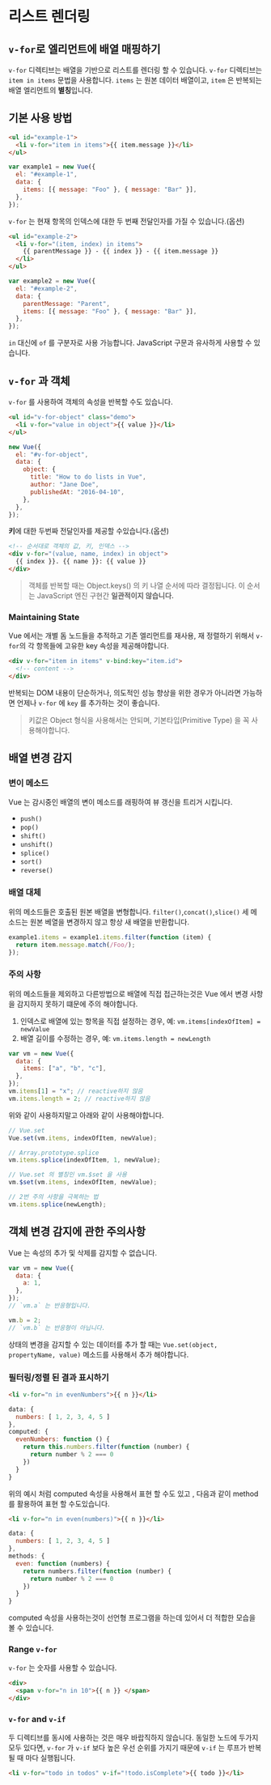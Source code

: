 # 리스트 렌더링

## `v-for`로 엘리먼트에 배열 매핑하기

`v-for` 디렉티브는 배열을 기반으로 리스트를 렌더링 할 수 있습니다.
`v-for` 디렉티브는 `item in items` 문법을 사용합니다.
`items` 는 원본 데이터 배열이고, `item` 은 반복되는 배열 엘리먼트의 **별칭**입니다.

## 기본 사용 방법

```html
<ul id="example-1">
  <li v-for="item in items">{{ item.message }}</li>
</ul>
```

```js
var example1 = new Vue({
  el: "#example-1",
  data: {
    items: [{ message: "Foo" }, { message: "Bar" }],
  },
});
```

`v-for` 는 현재 항목의 인덱스에 대한 두 번째 전달인자를 가질 수 있습니다.(옵션)

```html
<ul id="example-2">
  <li v-for="(item, index) in items">
    {{ parentMessage }} - {{ index }} - {{ item.message }}
  </li>
</ul>
```

```js
var example2 = new Vue({
  el: "#example-2",
  data: {
    parentMessage: "Parent",
    items: [{ message: "Foo" }, { message: "Bar" }],
  },
});
```

`in` 대신에 `of` 를 구분자로 사용 가능합니다. JavaScript 구문과 유사하게 사용할 수 있습니다.

## `v-for` 과 객체

`v-for` 를 사용하여 객체의 속성을 반복할 수도 있습니다.

```html
<ul id="v-for-object" class="demo">
  <li v-for="value in object">{{ value }}</li>
</ul>
```

```js
new Vue({
  el: "#v-for-object",
  data: {
    object: {
      title: "How to do lists in Vue",
      author: "Jane Doe",
      publishedAt: "2016-04-10",
    },
  },
});
```

**키**에 대한 두번짜 전달인자를 제공할 수있습니다.(옵션)

```html
<!-- 순서대로 객체의 값, 키, 인덱스 -->
<div v-for="(value, name, index) in object">
  {{ index }}. {{ name }}: {{ value }}
</div>
```

> 객체를 반복할 때는 Object.keys() 의 키 나열 순서에 따라 결정됩니다.
> 이 순서는 JavaScript 엔진 구현간 **일관적이지 않습니다.**

### Maintaining State

Vue 에서는 개별 돔 노드들을 추적하고 기존 엘리먼트를 재사용, 재 정렬하기 위해서 `v-for`의 각 항목들에 고유한 key 속성을 제공해야합니다.

```html
<div v-for="item in items" v-bind:key="item.id">
  <!-- content -->
</div>
```

반복되는 DOM 내용이 단순하거나, 의도적인 성능 향상을 위한 경우가 아니라면 가능하면 언제나 `v-for` 에 `key` 를 추가하는 것이 좋습니다.

> 키값은 Object 형식을 사용해서는 안되며, 기본타입(Primitive Type) 을 꼭 사용해야합니다.

## 배열 변경 감지

### 변이 메소드

Vue 는 감시중인 배열의 변이 메소드를 래핑하여 뷰 갱신을 트리거 시킵니다.

- `push()`
- `pop()`
- `shift()`
- `unshift()`
- `splice()`
- `sort()`
- `reverse()`

### 배열 대체

위의 메소드들은 호출된 원본 배열을 변형합니다. `filter()`,`concat()`,`slice()` 세 메소드는 원본 베열을 변경하지 않고 항상 새 배열을 반환합니다.

```javascript
example1.items = example1.items.filter(function (item) {
  return item.message.match(/Foo/);
});
```

### 주의 사항

위의 메소드들을 제외하고 다른방법으로 배열에 직접 접근하는것은 Vue 에서 변경 사항을 감지하지 못하기 떄문에 주의 해야합니다.

1. 인덱스로 배열에 있는 항목을 직접 설정하는 경우, 예: `vm.items[indexOfItem] = newValue`
2. 배열 길이를 수정하는 경우, 예: `vm.items.length = newLength`

```js
var vm = new Vue({
  data: {
    items: ["a", "b", "c"],
  },
});
vm.items[1] = "x"; // reactive하지 않음
vm.items.length = 2; // reactive하지 않음
```

위와 같이 사용하지말고 아래와 같이 사용해야합니다.

```javascript
// Vue.set
Vue.set(vm.items, indexOfItem, newValue);

// Array.prototype.splice
vm.items.splice(indexOfItem, 1, newValue);

// Vue.set 의 별칭인 vm.$set 을 사용
vm.$set(vm.items, indexOfItem, newValue);

// 2번 주의 사항을 극복하는 법
vm.items.splice(newLength);
```

## 객체 변경 감지에 관한 주의사항

Vue 는 속성의 추가 및 삭제를 감지할 수 없습니다.

```js
var vm = new Vue({
  data: {
    a: 1,
  },
});
// `vm.a` 는 반응형입니다.

vm.b = 2;
// `vm.b` 는 반응형이 아닙니다.
```

상태의 변경을 감지할 수 있는 데이터를 추가 할 때는 `Vue.set(object, propertyName, value)` 메소드를 사용해서 추가 해야합니다.

### 필터링/정렬 된 결과 표시하기

```html
<li v-for="n in evenNumbers">{{ n }}</li>
```

```js
data: {
  numbers: [ 1, 2, 3, 4, 5 ]
},
computed: {
  evenNumbers: function () {
    return this.numbers.filter(function (number) {
      return number % 2 === 0
    })
  }
}
```

위의 예시 처럼 computed 속성을 사용해서 표현 할 수도 있고 , 다음과 같이 method를 활용하여 표현 할 수도있습니다.

```html
<li v-for="n in even(numbers)">{{ n }}</li>
```

```js
data: {
  numbers: [ 1, 2, 3, 4, 5 ]
},
methods: {
  even: function (numbers) {
    return numbers.filter(function (number) {
      return number % 2 === 0
    })
  }
}
```

computed 속성을 사용하는것이 선언형 프로그램을 하는데 있어서 더 적합한 모습을 볼 수 있습니다.

### Range `v-for`

`v-for` 는 숫자를 사용할 수 있습니다.

```html
<div>
  <span v-for="n in 10">{{ n }} </span>
</div>
```

### `v-for` and `v-if`

두 디렉티브를 동시에 사용하는 것은 매우 바랍직하지 않습니다.
동일한 노드에 두가지 모두 있다면, `v-for` 가 `v-if` 보다 높은 우선 순위를 가지기 때문에 `v-if` 는 루프가 반복될 때 마다 실행됩니다.

```html
<li v-for="todo in todos" v-if="!todo.isComplete">{{ todo }}</li>
```
